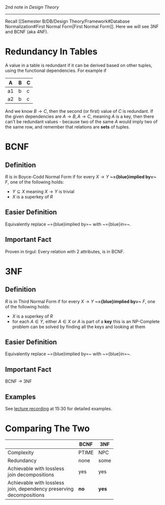2nd note in *Design Theory*

---
Recall [[Semester B/DB/Design Theory/Framework#Database Normalization#First Normal Form|First Normal Form]]. Here we will see 3NF and BCNF (aka 4NF).
# Redundancy In Tables
A value in a table is redundant if it can be derived based on other tuples, using the functional dependencies.
For example if

| A   | B   | C   |
| --- | --- | --- |
| a1  | b   | c   |
| a2  | b   | c   |
And we know $B\to C$, then the second (or first) value of $C$ is redundant.
If the given dependencies are $A\to B,A\to C$, meaning $A$ is a key, then there can't be redundant values - because two of the same $A$ would imply two of the same row, and remember that relations are **sets** of tuples.
# BCNF
## Definition
$R$ is in Boyce-Codd Normal Form if
for every $X\to Y$ **~={blue}implied by=~** $F$, one of the following holds:
- $Y\subseteq X$ meaning $X\to Y$ is trivial
- $X$ is a superkey of $R$
## Easier Definition
Equivalently replace ~={blue}implied by=~ with ~={blue}in=~.
## Important Fact
Proven in tirgul:
Every relation with 2 attributes, is in BCNF.
# 3NF
## Definition
$R$ is in Third Normal Form if
for every $X\to Y$ **~={blue}implied by=~** $F$, one of the following holds:
- $X$ is a superkey of $R$
- for each $A\in Y$, either $A\in X$ or $A$ is part of a **key**
  this is an NP-Complete problem
  can be solved by finding all the keys and looking at them
## Easier Definition
Equivalently replace ~={blue}implied by=~ with ~={blue}in=~.
## Important Fact
BCNF $\to$ 3NF
## Examples
See [lecture recording](https://huji.cloud.panopto.eu/Panopto/Pages/Viewer.aspx?id=c9488f11-79fa-46f4-8e27-ac8500738ace) at 15:30 for detailed examples.
# Comparing The Two

|                                                                           | BCNF   | 3NF     |
| ------------------------------------------------------------------------- | ------ | ------- |
| Complexity                                                                | PTIME  | NPC     |
| Redundancy                                                                | none   | some    |
| Achievable with lossless<br>join decompositions                           | yes    | yes     |
| Achievable with lossless<br>join, dependency preserving<br>decompositions | **no** | **yes** |
